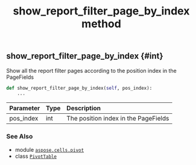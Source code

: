 ﻿---
title: show_report_filter_page_by_index method
second_title: Aspose.Cells for Python via .NET API References
description: 
type: docs
weight: 290
url: /aspose.cells.pivot/pivottable/show_report_filter_page_by_index/
is_root: false
---

## show_report_filter_page_by_index {#int}

Show all the report filter pages according to the position index in the PageFields



```python
def show_report_filter_page_by_index(self, pos_index):
    ...
```


| Parameter | Type | Description |
| :- | :- | :- |
| pos_index | int | The position index in the PageFields |



### See Also
* module [`aspose.cells.pivot`](../../)
* class [`PivotTable`](/cells/python-net/aspose.cells.pivot/pivottable)
